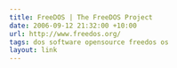 ```yaml
---
title: FreeDOS | The FreeDOS Project
date: 2006-09-12 21:32:00 +10:00
url: http://www.freedos.org/
tags: dos software opensource freedos os
layout: link
---
```

